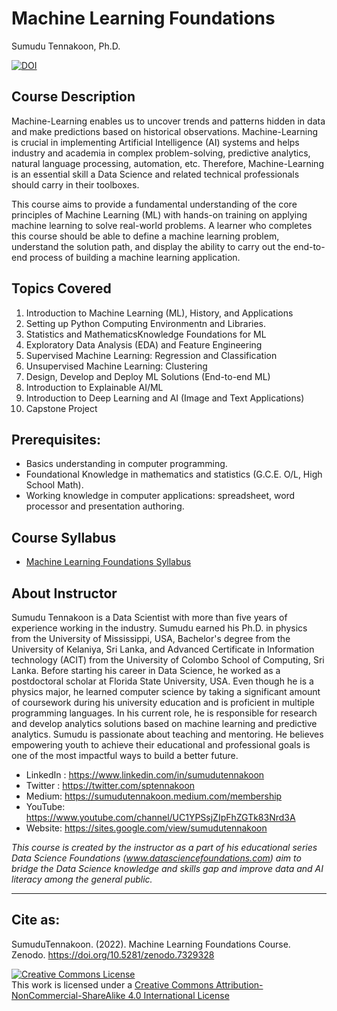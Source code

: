 # Machine Learning Foundations 

Sumudu Tennakoon, Ph.D.

[![DOI](https://zenodo.org/badge/403341632.svg)](https://zenodo.org/badge/latestdoi/403341632)

## Course Description

Machine-Learning enables us to uncover trends and patterns hidden in data and make predictions based on historical observations. Machine-Learning is crucial in implementing Artificial Intelligence (AI) systems and helps industry and academia in complex problem-solving, predictive analytics, natural language processing, automation, etc. Therefore, Machine-Learning is an essential skill a Data Science and related technical professionals should carry in their toolboxes. 

This course aims to provide a fundamental understanding of the core principles of Machine Learning (ML) with hands-on training on applying machine learning to solve real-world problems. A learner who completes this course should be able to define a machine learning problem, understand the solution path, and display the ability to carry out the end-to-end process of building a machine learning application.

## Topics Covered
1. Introduction to Machine Learning (ML), History, and Applications
2. Setting up Python Computing Environmentn and Libraries.
3. Statistics and MathematicsKnowledge Foundations for ML
4. Exploratory Data Analysis (EDA) and Feature Engineering
5. Supervised Machine Learning: Regression and Classification 
6. Unsupervised Machine Learning: Clustering 
7. Design, Develop and Deploy ML Solutions (End-to-end ML)
8. Introduction to Explainable AI/ML 
9. Introduction to Deep Learning and AI (Image and Text Applications) 
10. Capstone Project

## Prerequisites: 
- Basics understanding in computer programming.
- Foundational Knowledge in mathematics and statistics (G.C.E. O/L, High School Math).
- Working knowledge in computer applications: spreadsheet, word processor and presentation authoring.

## Course Syllabus
- <a href="https://github.com/SumuduTennakoon/MachineLearningFoundations/blob/main/MLFoundations-Syllabus.pdf"> Machine Learning Foundations Syllabus</a>

## About Instructor
Sumudu Tennakoon is a Data Scientist with more than five years of experience working in the industry. Sumudu earned his Ph.D. in physics from the University of Mississippi, USA, Bachelor's degree from the University of Kelaniya, Sri Lanka, and Advanced Certificate in Information technology (ACIT) from the University of Colombo School of Computing, Sri Lanka. Before starting his career in Data Science, he worked as a postdoctoral scholar at Florida State University, USA. Even though he is a physics major, he learned computer science by taking a significant amount of coursework during his university education and is proficient in multiple programming languages. In his current role, he is responsible for research and develop analytics solutions based on machine learning and predictive analytics. Sumudu is passionate about teaching and mentoring. He believes empowering youth to achieve their educational and professional goals is one of the most impactful ways to build a better future.

- LinkedIn : https://www.linkedin.com/in/sumudutennakoon
- Twitter : https://twitter.com/sptennakoon
- Medium: https://sumudutennakoon.medium.com/membership
- YouTube: https://www.youtube.com/channel/UC1YPSsjZIpFhZGTk83Nrd3A
- Website: https://sites.google.com/view/sumudutennakoon

*This course is created by the instructor as a part of his educational series Data Science Foundations (www.datasciencefoundations.com) aim to bridge the Data Science knowledge and skills gap and improve data and AI literacy among the general public.* 

<hr/>

## Cite as:
SumuduTennakoon. (2022). Machine Learning Foundations Course. Zenodo. https://doi.org/10.5281/zenodo.7329328


<a rel="license" href="http://creativecommons.org/licenses/by-nc-sa/4.0/"><img alt="Creative Commons License" style="border-width:0" src="https://i.creativecommons.org/l/by-nc-sa/4.0/88x31.png" /></a><br />This work is licensed under a <a rel="license" href="http://creativecommons.org/licenses/by-nc-sa/4.0/">Creative Commons Attribution-NonCommercial-ShareAlike 4.0 International License</a>
